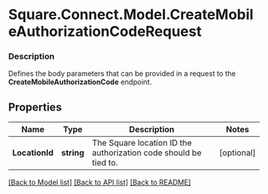 # Square.Connect.Model.CreateMobileAuthorizationCodeRequest

### Description

Defines the body parameters that can be provided in a request to the __CreateMobileAuthorizationCode__ endpoint.

## Properties

Name | Type | Description | Notes
------------ | ------------- | ------------- | -------------
**LocationId** | **string** | The Square location ID the authorization code should be tied to. | [optional] 



[[Back to Model list]](../README.md#documentation-for-models) [[Back to API list]](../README.md#documentation-for-api-endpoints) [[Back to README]](../README.md)

